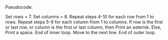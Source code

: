 Pseudocode:

Set rows = 7.
Set columns = 8.
Repeat steps 4-10 for each row from 1 to rows.
Repeat steps 5-9 for each column from 1 to columns.
    If row is the first or last row, or column is the first or last column, then
        Print an asterisk.
    Else,
        Print a space.
End of inner loop.
Move to the next line.
End of outer loop. 
